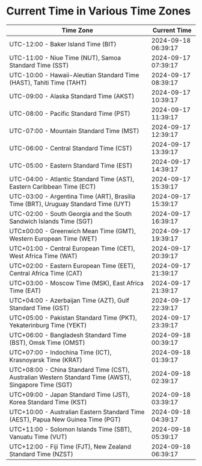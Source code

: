 # Current Time in Various Time Zones

| Time Zone | Current Time |
|-----------|--------------|
| UTC-12:00 - Baker Island Time (BIT) | 2024-09-18 06:39:17 |
| UTC-11:00 - Niue Time (NUT), Samoa Standard Time (SST) | 2024-09-17 07:39:17 |
| UTC-10:00 - Hawaii-Aleutian Standard Time (HAST), Tahiti Time (TAHT) | 2024-09-17 08:39:17 |
| UTC-09:00 - Alaska Standard Time (AKST) | 2024-09-17 10:39:17 |
| UTC-08:00 - Pacific Standard Time (PST) | 2024-09-17 11:39:17 |
| UTC-07:00 - Mountain Standard Time (MST) | 2024-09-17 12:39:17 |
| UTC-06:00 - Central Standard Time (CST) | 2024-09-17 13:39:17 |
| UTC-05:00 - Eastern Standard Time (EST) | 2024-09-17 14:39:17 |
| UTC-04:00 - Atlantic Standard Time (AST), Eastern Caribbean Time (ECT) | 2024-09-17 15:39:17 |
| UTC-03:00 - Argentina Time (ART), Brasília Time (BRT), Uruguay Standard Time (UYT) | 2024-09-17 15:39:17 |
| UTC-02:00 - South Georgia and the South Sandwich Islands Time (SGT) | 2024-09-17 16:39:17 |
| UTC±00:00 - Greenwich Mean Time (GMT), Western European Time (WET) | 2024-09-17 19:39:17 |
| UTC+01:00 - Central European Time (CET), West Africa Time (WAT) | 2024-09-17 20:39:17 |
| UTC+02:00 - Eastern European Time (EET), Central Africa Time (CAT) | 2024-09-17 21:39:17 |
| UTC+03:00 - Moscow Time (MSK), East Africa Time (EAT) | 2024-09-17 21:39:17 |
| UTC+04:00 - Azerbaijan Time (AZT), Gulf Standard Time (GST) | 2024-09-17 22:39:17 |
| UTC+05:00 - Pakistan Standard Time (PKT), Yekaterinburg Time (YEKT) | 2024-09-17 23:39:17 |
| UTC+06:00 - Bangladesh Standard Time (BST), Omsk Time (OMST) | 2024-09-18 00:39:17 |
| UTC+07:00 - Indochina Time (ICT), Krasnoyarsk Time (KRAT) | 2024-09-18 01:39:17 |
| UTC+08:00 - China Standard Time (CST), Australian Western Standard Time (AWST), Singapore Time (SGT) | 2024-09-18 02:39:17 |
| UTC+09:00 - Japan Standard Time (JST), Korea Standard Time (KST) | 2024-09-18 03:39:17 |
| UTC+10:00 - Australian Eastern Standard Time (AEST), Papua New Guinea Time (PGT) | 2024-09-18 04:39:17 |
| UTC+11:00 - Solomon Islands Time (SBT), Vanuatu Time (VUT) | 2024-09-18 05:39:17 |
| UTC+12:00 - Fiji Time (FJT), New Zealand Standard Time (NZST) | 2024-09-18 06:39:17 |
